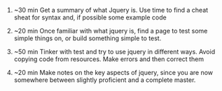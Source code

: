 1. ~30 min Get a summary of what Jquery is. Use time to find a cheat sheat for syntax and, if possible some example code 

2. ~20 min Once familiar with what jquery is, find a page to test some simple things on, or build something simple to test.

3. ~50 min Tinker with test and try to use jquery in different ways. Avoid copying code from resources. Make errors and then correct them

4. ~20 min Make notes on the key aspects of jquery, since you are now somewhere between slightly proficient and a complete master.
